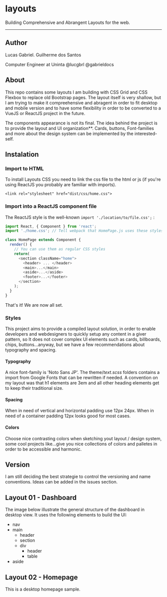 # layouts

Building Comprehensive and Abrangent Layouts for the web. 

<hr>

## Author 

Lucas Gabriel. Guilherme dos Santos 

Computer Engineer at Uninta
@lucgbrl @gabrieldocs


## About

This repo contains some layouts I am building with CSS Grid and CSS Flexbox to replace old Bootstrap pages. The layout itself is very shallow, but I am trying to make it compreehensive and abragent in order to fit desktop and mobile version and to have some flexibility in order to be converted to a VueJS or ReactJS project in the future.

The components appearance is not its final. The idea behind the project is to provide the layout and UI organization**. 
Cards, buttons, Font-families and more about the design system can be implemented by the interested-self. 

## Instalation 


### Import to HTML
To install Layouts CSS you need to link the css file to the html or js (if you're using ReactJS you probably are familiar with imports).

```
<link rel="stylesheet" href="dist/css/home.css">

```
### Import into a ReactJS component file 

The ReactJS style is the well-known ```import './location/to/file.css';``` : 

```javascript 
import React, { Component } from 'react';
import './home.css'; // Tell webpack that HomePage.js uses these styles

class HomePage extends Component {
  render() {
    // You can use them as regular CSS styles
    return(
      <section className="home">
        <header> ... </header>
        <main>...</main>
        <aside>...</aside>
        <footer>...</footer>
      </section>
    );
  }
}
```

That's it! We are now all set. 


### Styles

This project aims to provide a compiled layout solution, in order to enable developers and webdesigners to quickly setup any content in a giver pattern, so It does not cover complex UI elements such as cards, billboards, chips, buttons...anyway, but we have a few recommendations about typography and spacing.  

#### Typography

A nice font-family is 'Noto Sans JP'. The theme/_text.scss_ folders contains a import from Google Fonts that can be rewritten if needed. 
A convention on my layout was that h1 elements are 3em and all other heading elements get to keep their traditional size. 

#### Spacing 

When in need of vertical and horizontal padding use 12px 24px.
When in need of a container padding 12px looks good for most cases. 


#### Colors 

Choose nice contrasting colors when sketching yout layout / design system, some cool projects like...give you nice collections of colors and palletes in order to be accessible and harmonic. 


## Version 

I am still deciding the best strategie to control the versioning and name conventions. Ideas can be added in the issues section.

## Layout 01 - Dashboard

The image below illustrate the general structure of the dashboard in desktop view.
It uses the following elements to build the UI:

  - nav 
  - main 
    - header
    - section 
    - div 
      - header 
      - table 
  - aside
   

## Layout 02 - Homepage 

This is a desktop homepage sample.
